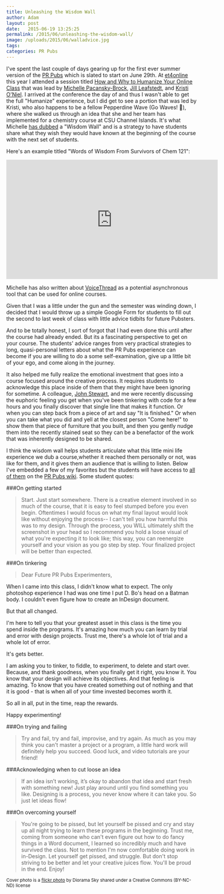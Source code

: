 ```yaml
---
title: Unleashing the Wisdom Wall
author: Adam
layout: post
date:   2015-06-19 13:25:25
permalink: /2015/06/unleashing-the-wisdom-wall/
image: /uploads/2015/06/walladvice.jpg
tags:
categories: PR Pubs
---
```

I've spent the last couple of days gearing up for the first ever summer version of the [PR Pubs][9] which is slated to start on June 29th. At [et4online][2] this year I attended a session titled [How and Why to Humanize Your Online Class][3] that was lead by [Michelle Pacansky-Brock][4], [Jill Leafstedt][5], and [Kristi O'Niel][6]. I arrived at the conference the day of and thus I wasn't able to get the full "Humanize" experience, but I did get to see a portion that was led by Kristi, who also happens to be a fellow Pepperdine Wave (Go Waves! :ocean:), where she walked us through an idea that she and her team has implemented for a chemistry course at CSU Channel Islands. It's what Michelle [has dubbed][10] a "Wisdom Wall" and is a strategy to have students share what they wish they would have known at the beginning of the course with the next set of students.

Here's an example titled "Words of Wisdom From Survivors of Chem 121":

<iframe width="560" height="315" src="https://www.youtube.com/embed/QBWQPr47MYQ" frameborder="0" allowfullscreen></iframe>


Michelle has also written about [VoiceThread][8] as a potential asynchronous tool that can be used for online courses.

Given that I was a little under the gun and the semester was winding down, I decided that I would throw up a simple Google Form for students to fill out the second to last week of class with little advice tidbits for future Pubsters.

And to be totally honest, I sort of forgot that I had even done this until after the course had already ended. But its a fascinating perspective to get on your course. The students' advice ranges from very practical strategies to long, quasi-personal letters about what the PR Pubs experience can become if you are willing to do a some self-examination, give up a little bit of your ego, and come along in the journey.

It also helped me fully realize the emotional investment that goes into a course focused around the creative process. It requires students to acknowledge this place inside of them that they might have been ignoring for sometime. A colleague, [John Stewart][7], and me were recently discussing the euphoric feeling you get when you've been tinkering with code for a few hours and you finally discover that single line that makes it function. Or when you can step back from a piece of art and say "It is finished." Or when you can take what you did and yell at the closest person "Come here!" to show them that piece of furniture that you built, and then you gently nudge them into the recently stained seat so they can be a benefactor of the work that was inherently designed to be shared.

I think the wisdom wall helps students articulate what this little mini life experience we dub a course,whether it reached them personally or not, was like for them, and it gives them an audience that is willing to listen. Below I've embedded a few of my favorites but the students will have access to [all of them][12] on the [PR Pubs wiki][11]. Some student quotes:

###On getting started

>Start. Just start somewhere. There is a creative element involved in so much of the course, that it is easy to feel stumped before you even begin. Oftentimes I would focus on what my final layout would look like without enjoying the process-- I can't tell you how harmful this was to my design. Through the process, you WILL ultimately shift the screenshot in your head so I recommend you hold a loose visual of what you're expecting it to look like; this way, you can reenergize yourself and your vision as you go step by step. Your finalized project will be better than expected.

###On tinkering

>Dear Future PR Pubs Experimenters,
>
When I came into this class, I didn't know what to expect. The only photoshop experience I had was one time I put D. Bo's head on a Batman body. I couldn't even figure how to create an InDesign document.
>
But that all changed.
>
I'm here to tell you that your greatest asset in this class is the time you spend inside the programs. It's amazing how much you can learn by trial and error with design projects. Trust me, there's a whole lot of trial and a whole lot of error.
>
It's gets better.
>
I am asking you to tinker, to fiddle, to experiment, to delete and start over. Because, and thank goodness, when you finally get it right, you know it. You know that your design will achieve its objectives. And that feeling is amazing. To know that you have created something out of nothing and that it is good - that is when all of your time invested becomes worth it.
>
So all in all, put in the time, reap the rewards.
>
Happy experimenting!

###On trying and failing


>Try and fail, try and fail, improvise, and try again. As much as you may think you can't master a project or a program, a little hard work will definitely help you succeed. Good luck, and video tutorials are your friend!

###Acknowledging when to cut loose an idea

>If an idea isn’t working, it’s okay to abandon that idea and start fresh with something new! Just play around until you find something you like. Designing is a process, you never know where it can take you. So just let ideas flow!

###On overcoming yourself

>You're going to be pissed, but let yourself be pissed and cry and stay up all night trying to learn these programs in the beginning. Trust me, coming from someone who can't even figure out how to do fancy things in a Word document, I learned so incredibly much and have survived the class. Not to mention I'm now comfortable doing work in in-Design. Let yourself get pissed, and struggle. But don't stop striving to be better and let your creative juices flow. You'll be proud in the end. Enjoy!


<small>Cover photo is a [flickr photo][1] by Diorama Sky  shared under a Creative Commons (BY-NC-ND) license</small>

[1]: http://flickr.com/photos/diorama_sky/4604014351
[2]: http://olc.onlinelearningconsortium.org/conference/2015/et4online/welcome
[3]: http://olc.onlinelearningconsortium.org/conference/2015/et4online/how-and-why-humanize-your-online-class
[4]: https://twitter.com/brocansky
[5]: https://twitter.com/JLeafstedt
[6]: https://twitter.com/Kristi_ONeil
[7]: https://twitter.com/jstew511
[8]: https://voicethread.com
[9]: http://prpubs.us
[10]: http://www.teachingwithoutwalls.com/2013/10/believing-in-students-what-technology.html
[11]: http://prpubs.us/wiki/Main_Page
[12]: http://prpubs.us/wiki/Wisdom_from_Former_PR_Pubs_Students

